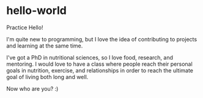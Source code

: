 # hello-world
Practice
Hello!

I'm quite new to programming, but I love the idea of contributing to projects and learning at the same time.  

I've got a PhD in nutritional sciences, so I love food, research, and mentoring.  I would love to have a class where people reach their personal goals in nutrition, exercise, and relationships in order to reach the ultimate goal of living both long and well.

Now who are you?  :)
